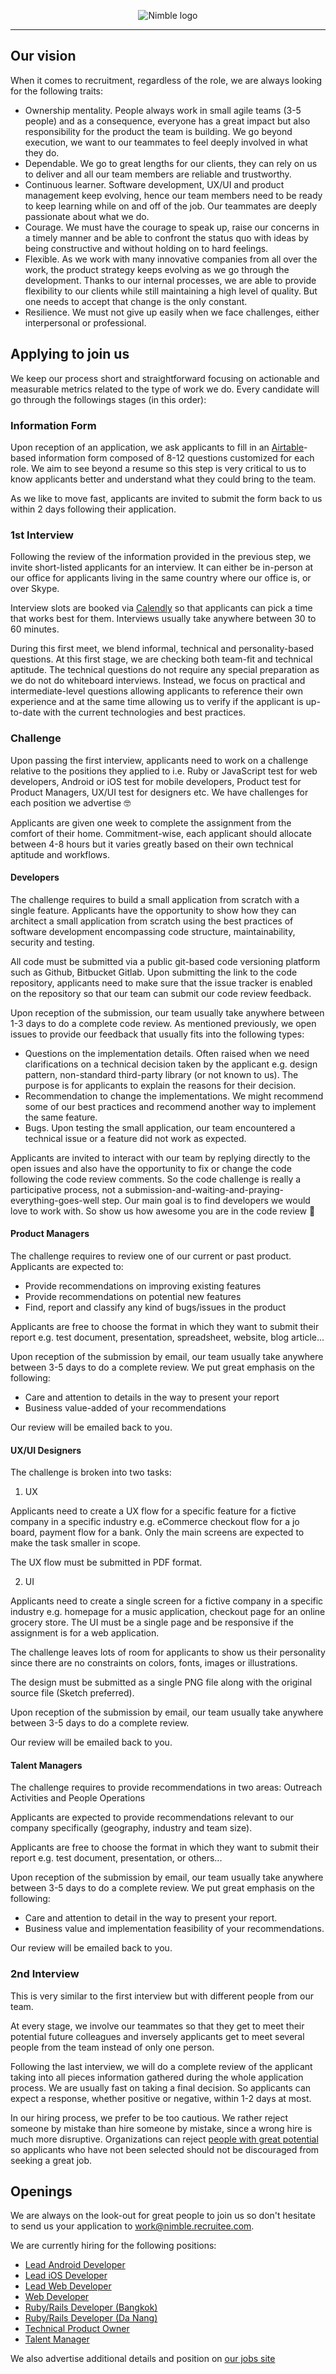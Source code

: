 <p align="center">
  <img alt="Nimble logo" src="https://assets.nimblehq.co/logo/light/logo-light-text-320.png" />
</p>

---

## Our vision

When it comes to recruitment, regardless of the role, we are always looking for the following traits:

* Ownership mentality. People always work in small agile teams (3-5 people) and as a consequence, everyone has a great 
impact but also responsibility for the product the team is building. We go beyond execution, we want to our teammates to 
feel deeply involved in what they do. 
* Dependable. We go to great lengths for our clients, they can rely on us to deliver and all our team members are reliable 
and trustworthy.
* Continuous learner. Software development, UX/UI and product management keep evolving, hence our team members need to 
be ready to keep learning while on and off of the job. Our teammates are deeply passionate about what we do.  
* Courage. We must have the courage to speak up, raise our concerns in a timely manner and be able to confront the status 
quo with ideas by being constructive and without holding on to hard feelings.
* Flexible. As we work with many innovative companies from all over the work, the product strategy keeps evolving as we
go through the development. Thanks to our internal processes, we are able to provide flexibility to our clients while still
maintaining a high level of quality. But one needs to accept that change is the only constant. 
* Resilience. We must not give up easily when we face challenges, either interpersonal or professional.

## Applying to join us

We keep our process short and straightforward focusing on actionable and measurable metrics related to the type of work 
we do. Every candidate will go through the followings stages (in this order):

### Information Form

Upon reception of an application, we ask applicants to fill in an [Airtable](https://airtable.com/)-based information form 
composed of 8-12 questions customized for each role. We aim to see beyond a resume so this step is very critical to us to 
know applicants better and understand what they could bring to the team.

As we like to move fast, applicants are invited to submit the form back to us within 2 days following their application.

### 1st Interview

Following the review of the information provided in the previous step, we invite short-listed applicants for an interview. 
It can either be in-person at our office for applicants living in the same country where our office is, or over Skype.

Interview slots are booked via [Calendly](https://calendly.com/) so that applicants can pick a time that works best for 
them. Interviews usually take anywhere between 30 to 60 minutes.

During this first meet, we blend informal, technical and personality-based questions. At this first stage, we are checking 
both team-fit and technical aptitude. The technical questions do not require any special preparation as we do not do 
whiteboard interviews. Instead, we focus on practical and intermediate-level questions allowing applicants to reference 
their own experience and at the same time allowing us to verify if the applicant is up-to-date with the current technologies 
and best practices.  

### Challenge

Upon passing the first interview, applicants need to work on a challenge relative to the positions they applied to 
i.e. Ruby or JavaScript test for web developers, Android or iOS test for mobile developers, Product test for Product Managers, 
UX/UI test for designers etc. We have challenges for each position we advertise 🤓 

Applicants are given one week to complete the assignment from the comfort of their home. Commitment-wise, each applicant 
should allocate between 4-8 hours but it varies greatly based on their own technical aptitude and workflows. 

#### Developers

The challenge requires to build a small application from scratch with a single feature. Applicants have the opportunity 
to show how they can architect a small application from scratch using the best practices of software development encompassing 
code structure, maintainability, security and testing.

All code must be submitted via a public git-based code versioning platform such as Github, Bitbucket Gitlab. Upon submitting 
the link to the code repository, applicants need to make sure that the issue tracker is enabled on the repository so that 
our team can submit our code review feedback. 

Upon reception of the submission, our team usually take anywhere between 1-3 days to do a complete code review. As mentioned 
previously, we open issues to provide our feedback that usually fits into the following types: 

* Questions on the implementation details. Often raised when we need clarifications on a technical decision taken by the 
applicant e.g. design pattern, non-standard third-party library (or not known to us). The purpose is for applicants to 
explain the reasons for their decision. 
* Recommendation to change the implementations. We might recommend some of our best practices and recommend another way 
to implement the same feature.
* Bugs. Upon testing the small application, our team encountered a technical issue or a feature did not work as expected.

Applicants are invited to interact with our team by replying directly to the open issues and also have the opportunity to
fix or change the code following the code review comments. So the code challenge is really a participative process, not 
a submission-and-waiting-and-praying-everything-goes-well step. Our main goal is to find developers we would love to work 
with. So show us how awesome you are in the code review 💪

#### Product Managers

The challenge requires to review one of our current or past product. Applicants are expected to:

* Provide recommendations on improving existing features
* Provide recommendations on potential new features 
* Find, report and classify any kind of bugs/issues in the product

Applicants are free to choose the format in which they want to submit their report e.g. test document, presentation, 
spreadsheet, website, blog article...

Upon reception of the submission by email, our team usually take anywhere between 3-5 days to do a complete review. We 
put great emphasis on the following:

* Care and attention to details in the way to present your report
* Business value-added of your recommendations

Our review will be emailed back to you.

#### UX/UI Designers

The challenge is broken into two tasks:

1. UX

Applicants need to create a UX flow for a specific feature for a fictive company in a specific industry e.g. eCommerce 
checkout flow for a jo board, payment flow for a bank. Only the main screens are expected to make the task smaller in scope.

The UX flow must be submitted in PDF format.

2. UI

Applicants need to create a single screen for a fictive company in a specific industry e.g. homepage for a music application,
checkout page for an online grocery store. The UI must be a single page and be responsive if the assignment is for a web 
application. 

The challenge leaves lots of room for applicants to show us their personality since there are no constraints on colors, 
fonts, images or illustrations.

The design must be submitted as a single PNG file along with the original source file (Sketch preferred).

Upon reception of the submission by email, our team usually take anywhere between 3-5 days to do a complete review.

Our review will be emailed back to you.

#### Talent Managers

The challenge requires to provide recommendations in two areas: Outreach Activities and  People Operations

Applicants are expected to provide recommendations relevant to our company specifically (geography, industry and team size).

Applicants are free to choose the format in which they want to submit their report e.g. test document, presentation, 
or others...

Upon reception of the submission by email, our team usually take anywhere between 3-5 days to do a complete review. We 
put great emphasis on the following:

* Care and attention to detail in the way to present your report.
* Business value and implementation feasibility of your recommendations.

Our review will be emailed back to you.

### 2nd Interview

This is very similar to the first interview but with different people from our team. 

At every stage, we involve our teammates so that they get to meet their potential future colleagues and inversely 
applicants get to meet several people from the team instead of only one person. 

Following the last interview, we will do a complete review of the applicant taking into all pieces information gathered 
during the whole application process. We are usually fast on taking a final decision. So applicants can expect a response,
whether positive or negative, within 1-2 days at most.

In our hiring process, we prefer to be too cautious. We rather reject someone by mistake than hire someone by mistake, since 
a wrong hire is much more disruptive. Organizations can reject [people with great potential](https://www.adweek.com/digital/whatsapp-facebook-twitter-brian-acton/) 
so applicants who have not been selected should not be discouraged from seeking a great job.

## Openings

We are always on the look-out for great people to join us so don't hesitate to send us your application to work@nimble.recruitee.com. 

We are currently hiring for the following positions:

- [Lead Android Developer](openings/lead-android-developer.md)
- [Lead iOS Developer](openings/lead-ios-developer.md)
- [Lead Web Developer](openings/lead-web-developer.md)
- [Web Developer](openings/web-developer.md)
- [Ruby/Rails Developer (Bangkok)](openings/ruby-rails-developer-bangkok.md)
- [Ruby/Rails Developer (Da Nang)](openings/ruby-rails-developer-danang.md)
- [Technical Product Owner](openings/technical-product-owner.md)
- [Talent Manager](openings/talent-manager.md)

We also advertise additional details and position on [our jobs site](https://jobs.nimblehq.co)
